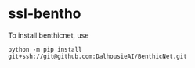 # ssl-bentho

To install benthicnet, use
```
python -m pip install git+ssh://git@github.com:DalhousieAI/BenthicNet.git
```
